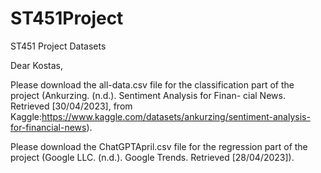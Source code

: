 # ST451Project
ST451 Project Datasets

Dear Kostas, 

Please download the all-data.csv file for the classification part of the project (Ankurzing. (n.d.). Sentiment Analysis for Finan-
cial News. Retrieved [30/04/2023], from Kaggle:https://www.kaggle.com/datasets/ankurzing/sentiment-analysis-for-financial-news). 


Please download the ChatGPTApril.csv file for the regression part of the project (Google LLC. (n.d.). Google Trends. Retrieved [28/04/2023]). 
